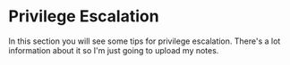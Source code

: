 # Privilege Escalation
In this section you will see some tips for privilege escalation. There's a lot information about it so I'm just going to upload my notes.
